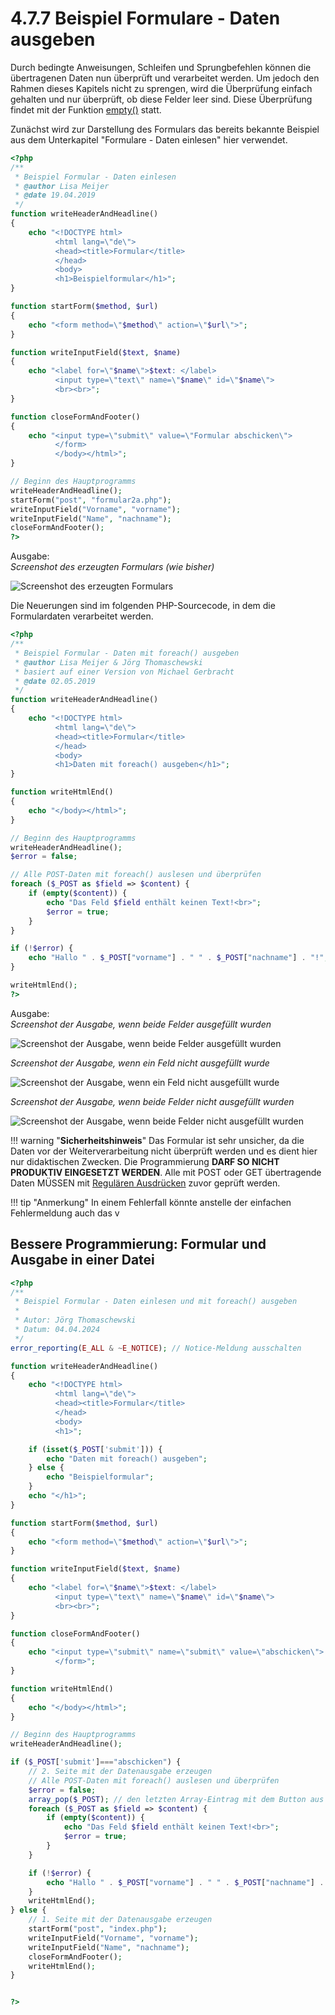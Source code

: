 # 4.7.7 Beispiel Formulare - Daten ausgeben

Durch bedingte Anweisungen, Schleifen und Sprungbefehlen können die übertragenen Daten nun überprüft und verarbeitet werden. Um jedoch den Rahmen dieses Kapitels nicht zu sprengen, wird die Überprüfung einfach gehalten und nur überprüft, ob diese Felder leer sind. Diese Überprüfung findet mit der Funktion [empty()](http://php.net/manual/de/function.empty.php) statt.

Zunächst wird zur Darstellung des Formulars das bereits bekannte Beispiel aus dem Unterkapitel "Formulare - Daten einlesen" hier verwendet.

```php linenums="1"
<?php
/**
 * Beispiel Formular - Daten einlesen
 * @author Lisa Meijer
 * @date 19.04.2019
 */
function writeHeaderAndHeadline()
{
    echo "<!DOCTYPE html>
          <html lang=\"de\">
          <head><title>Formular</title>
          </head>
          <body>
          <h1>Beispielformular</h1>";
}

function startForm($method, $url)
{
    echo "<form method=\"$method\" action=\"$url\">";
}

function writeInputField($text, $name)
{
    echo "<label for=\"$name\">$text: </label>
          <input type=\"text\" name=\"$name\" id=\"$name\">
          <br><br>";
}

function closeFormAndFooter()
{
    echo "<input type=\"submit\" value=\"Formular abschicken\">
          </form>
          </body></html>";
}

// Beginn des Hauptprogramms
writeHeaderAndHeadline();
startForm("post", "formular2a.php");
writeInputField("Vorname", "vorname");
writeInputField("Name", "nachname");
closeFormAndFooter();
?>
```

Ausgabe:<br>
*Screenshot des erzeugten Formulars (wie bisher)*

![Screenshot des erzeugten Formulars](media/Formular1.png)

Die Neuerungen sind im folgenden PHP-Sourcecode, in dem die Formulardaten verarbeitet werden.

```php linenums="1"
<?php
/**
 * Beispiel Formular - Daten mit foreach() ausgeben
 * @author Lisa Meijer & Jörg Thomaschewski
 * basiert auf einer Version von Michael Gerbracht
 * @date 02.05.2019
 */
function writeHeaderAndHeadline()
{
    echo "<!DOCTYPE html>
          <html lang=\"de\">
          <head><title>Formular</title>
          </head>
          <body>
          <h1>Daten mit foreach() ausgeben</h1>";
}

function writeHtmlEnd()
{
    echo "</body></html>";
}

// Beginn des Hauptprogramms
writeHeaderAndHeadline();
$error = false;

// Alle POST-Daten mit foreach() auslesen und überprüfen
foreach ($_POST as $field => $content) {
    if (empty($content)) {
        echo "Das Feld $field enthält keinen Text!<br>";
        $error = true;
    }
}

if (!$error) {
    echo "Hallo " . $_POST["vorname"] . " " . $_POST["nachname"] . "!";
}

writeHtmlEnd();
?>
```

Ausgabe:<br>
*Screenshot der Ausgabe, wenn beide Felder ausgefüllt wurden*

![Screenshot der Ausgabe, wenn beide Felder ausgefüllt wurden](media/Formular2a-ok.png)

*Screenshot der Ausgabe, wenn ein Feld nicht ausgefüllt wurde*

![Screenshot der Ausgabe, wenn ein Feld nicht ausgefüllt wurde](media/Formular2a-error.png)

*Screenshot der Ausgabe, wenn beide Felder nicht ausgefüllt wurden*

![Screenshot der Ausgabe, wenn beide Felder nicht ausgefüllt wurden](media/Formular2a-2error.png)


!!! warning "**Sicherheitshinweis**"
    Das Formular ist sehr unsicher, da die Daten vor der Weiterverarbeitung nicht überprüft werden und es dient hier nur didaktischen Zwecken. Die Programmierung **DARF SO NICHT PRODUKTIV EINGESETZT WERDEN**. Alle mit POST oder GET übertragende Daten MÜSSEN mit [Regulären Ausdrücken](../6RegExp/index.md) zuvor geprüft werden.

!!! tip "Anmerkung"
    In einem Fehlerfall könnte anstelle der einfachen Fehlermeldung auch das v


## Bessere Programmierung: Formular und Ausgabe in einer Datei
```php linenums="1"
<?php
/**
 * Beispiel Formular - Daten einlesen und mit foreach() ausgeben
 * 
 * Autor: Jörg Thomaschewski
 * Datum: 04.04.2024
 */
error_reporting(E_ALL & ~E_NOTICE); // Notice-Meldung ausschalten

function writeHeaderAndHeadline()
{
    echo "<!DOCTYPE html>
          <html lang=\"de\">
          <head><title>Formular</title>
          </head>
          <body>
          <h1>";

    if (isset($_POST['submit'])) {
        echo "Daten mit foreach() ausgeben";
    } else {
        echo "Beispielformular";
    }
    echo "</h1>";
}

function startForm($method, $url)
{
    echo "<form method=\"$method\" action=\"$url\">";
}

function writeInputField($text, $name)
{
    echo "<label for=\"$name\">$text: </label>
          <input type=\"text\" name=\"$name\" id=\"$name\">
          <br><br>";
}

function closeFormAndFooter()
{
    echo "<input type=\"submit\" name=\"submit\" value=\"abschicken\">
          </form>";
}

function writeHtmlEnd()
{
    echo "</body></html>";
}

// Beginn des Hauptprogramms
writeHeaderAndHeadline();

if ($_POST['submit']==="abschicken") {
    // 2. Seite mit der Datenausgabe erzeugen
    // Alle POST-Daten mit foreach() auslesen und überprüfen
    $error = false;
    array_pop($_POST); // den letzten Array-Eintrag mit dem Button aus $_POST löschen
    foreach ($_POST as $field => $content) {
        if (empty($content)) {
            echo "Das Feld $field enthält keinen Text!<br>";
            $error = true;
        }
    }

    if (!$error) {
        echo "Hallo " . $_POST["vorname"] . " " . $_POST["nachname"] . "!";
    }
    writeHtmlEnd();
} else {
    // 1. Seite mit der Datenausgabe erzeugen
    startForm("post", "index.php");
    writeInputField("Vorname", "vorname");
    writeInputField("Name", "nachname");
    closeFormAndFooter();
    writeHtmlEnd();
}


?>
```


